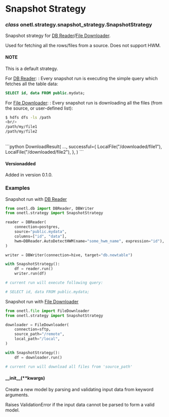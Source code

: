 <a id="snapshot-strategy"></a>

# Snapshot Strategy

### *class* onetl.strategy.snapshot_strategy.SnapshotStrategy

Snapshot strategy for [DB Reader](../db/db_reader.md#db-reader)/[File Downloader](../file/file_downloader/file_downloader.md#file-downloader).

Used for fetching all the rows/files from a source. Does not support HWM.

#### NOTE
This is a default strategy.

For [DB Reader](../db/db_reader.md#db-reader):
: Every snapshot run is executing the simple query which fetches all the table data:
  <br/>
  ```sql
  SELECT id, data FROM public.mydata;
  ```

For [File Downloader](../file/file_downloader/file_downloader.md#file-downloader):
: Every snapshot run is downloading all the files (from the source, or user-defined list):
  <br/>
  ```bash
  $ hdfs dfs -ls /path
  <br/>
  /path/my/file1
  /path/my/file2
  ```
  <br/>
  ```python
  DownloadResult(
      ...,
      successful={
          LocalFile("/downloaded/file1"),
          LocalFile("/downloaded/file2"),
      },
  )
  ```

#### Versionadded
Added in version 0.1.0.

### Examples

Snapshot run with [DB Reader](../db/db_reader.md#db-reader)

```py
from onetl.db import DBReader, DBWriter
from onetl.strategy import SnapshotStrategy

reader = DBReader(
    connection=postgres,
    source="public.mydata",
    columns=["id", "data"],
    hwm=DBReader.AutoDetectHWM(name="some_hwm_name", expression="id"),
)

writer = DBWriter(connection=hive, target="db.newtable")

with SnapshotStrategy():
    df = reader.run()
    writer.run(df)

# current run will execute following query:

# SELECT id, data FROM public.mydata;
```

Snapshot run with [File Downloader](../file/file_downloader/file_downloader.md#file-downloader)

```py
from onetl.file import FileDownloader
from onetl.strategy import SnapshotStrategy

downloader = FileDownloader(
    connection=sftp,
    source_path="/remote",
    local_path="/local",
)

with SnapshotStrategy():
    df = downloader.run()

# current run will download all files from 'source_path'
```

<!-- !! processed by numpydoc !! -->

#### \_\_init_\_(\*\*kwargs)

Create a new model by parsing and validating input data from keyword arguments.

Raises ValidationError if the input data cannot be parsed to form a valid model.

<!-- !! processed by numpydoc !! -->
